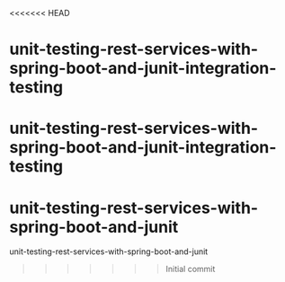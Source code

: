 <<<<<<< HEAD
# unit-testing-rest-services-with-spring-boot-and-junit-integration-testing
unit-testing-rest-services-with-spring-boot-and-junit-integration-testing
=======
# unit-testing-rest-services-with-spring-boot-and-junit
unit-testing-rest-services-with-spring-boot-and-junit
>>>>>>> Initial commit
